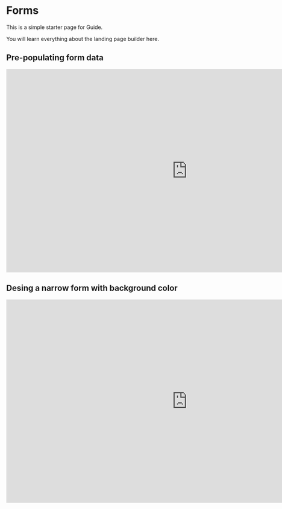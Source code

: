 # Forms

This is a simple starter page for Guide.

You will learn everything about the landing page builder here.

## Pre-populating form data

<iframe width="960" height="540" src="https://www.youtube.com/embed/enOuNcyPHhI?rel=0&amp;showinfo=0" frameborder="0" allow="autoplay; encrypted-media" allowfullscreen></iframe>

## Desing a narrow form with background color

<iframe width="960" height="540" src="https://www.youtube.com/embed/YGFFlKotrZA?rel=0&amp;showinfo=0" frameborder="0" allow="autoplay; encrypted-media" allowfullscreen></iframe>